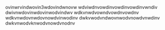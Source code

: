 ovinwrvindwovin3wdovindwnovw
wdviwdnvowdinvowdinvowdinvwndiv
dwivnwdovinwdovinwodvindwv
wdkvnwdvowndvowdnvowdnv
wdkvnwdovnwdovnowdvinwodinv
dwkvwodvndwovnwodvnowdvnwdinv
dwkvnwodvknwodvnowdvnodnv
